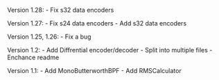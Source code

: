 Version 1.28:
    - Fix s32 data encoders

Version 1.27:
    - Fix s24 data encoders
    - Add s32 data encoders

Version 1.25, 1.26:
    - Fix a bug

Version 1.2:
    - Add Diffrential encoder/decoder
    - Split into multiple files
    - Enchance readme

Version 1.1:
    - Add MonoButterworthBPF
    - Add RMSCalculator